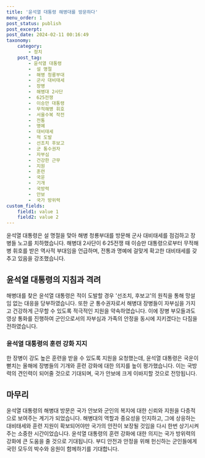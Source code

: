 ```yaml
---
title: '윤석열 대통령 해병대를 방문하다'
menu_order: 1
post_status: publish
post_excerpt: 
post_date: 2024-02-11 00:16:49
taxonomy:
    category:
        - 정치
    post_tag:
        - 윤석열 대통령
        -  설 명절
        -  해병 청룡부대
        -  군사 대비태세
        -  장병
        -  해병대 2사단
        -  625전쟁
        -  이승만 대통령
        -  무적해병 휘호
        -  서울수복 작전
        -  전통
        -  명예
        -  대비태세
        -  적 도발
        -  선조치 후보고
        -  군 통수권자
        -  자부심
        -  건강한 근무
        -  지원
        -  훈련
        -  국운
        -  기개
        -  국방력
        -  안보
        -  국가 방위력
custom_fields:
    field1: value 1
    field2: value 2
---
```


윤석열 대통령은 설 명절을 맞아 해병 청룡부대를 방문해 군사 대비태세를 점검하고 장병들 노고를 치하했습니다. 해병대 2사단이 6·25전쟁 때 이승만 대통령으로부터 무적해병 휘호를 받은 역사적 부대임을 언급하며, 전통과 명예에 걸맞게 확고한 대비태세를 갖추고 있음을 강조했습니다. 
## 윤석열 대통령의 지침과 격려
해병대를 찾은 윤석열 대통령은 적이 도발할 경우 '선조치, 후보고'의 원칙을 통해 망설임 없는 대응을 당부하였습니다. 또한 군 통수권자로서 해병대 장병들이 자부심을 가지고 건강하게 근무할 수 있도록 적극적인 지원을 약속하였습니다. 이에 장병 부모들과도 영상 통화를 진행하여 군인으로서의 자부심과 가족의 안정을 동시에 지키겠다는 다짐을 전하였습니다.
### 윤석열 대통령의 훈련 강화 지지
한 장병이 강도 높은 훈련을 받을 수 있도록 지원을 요청했는데, 윤석열 대통령은 국운이 뻗치는 올해에 장병들의 기개와 훈련 강화에 대한 의지를 높이 평가했습니다. 이는 국방력의 견인력이 되어줄 것으로 기대되며, 국가 안보에 크게 이바지할 것으로 전망됩니다.
## 마무리
윤석열 대통령의 해병대 방문은 국가 안보와 군인의 복지에 대한 신뢰와 지원을 다층적으로 보여주는 계기가 되었습니다. 해병대의 역할과 중요성을 인지하고, 그에 상응하는 대비태세와 훈련 지원이 확보되어야만 국가의 안전이 보장될 것임을 다시 한번 상기시켜주는 소중한 시간이었습니다. 윤석열 대통령의 훈련 강화에 대한 의지는 국가 방위력의 강화에 큰 도움을 줄 것으로 기대됩니다. 부디 안전과 안정을 위해 헌신하는 군인들에게 국민 모두의 박수와 응원이 함께하기를 기대합니다.
